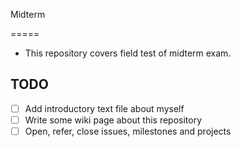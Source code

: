 Midterm

=====

 * This repository covers field test of midterm exam.


## TODO

 * [ ] Add introductory text file about myself
 * [ ] Write some wiki page about this repository
 * [ ] Open, refer, close issues, milestones and projects 
